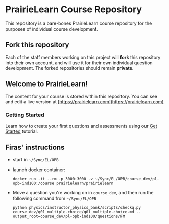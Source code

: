 # PrairieLearn Course Repository

This repository is a bare-bones PrairieLearn course repository for the purposes of individual course development.

## Fork this repository

Each of the staff members working on this project will **fork** this repository into their own account, and will use it for their own individual question development.
The forked repositories should remain **private**.

## Welcome to PrairieLearn! 

The content for your course is stored within this repository.
You can see and edit a live version at [https://prairielearn.com](https://prairielearn.com)

### Getting Started

Learn how to create your first questions and assessments using our [Get Started](https://prairielearn.readthedocs.io/en/latest/getStarted/) tutorial.

## Firas' instructions

- start in `~/Sync/EL/OPB`
- launch docker container:
    ```
    docker run -it --rm -p 3000:3000 -v ~/Sync/EL/OPB/course_dev/pl-opb-ind100:/course prairielearn/prairielearn
    ```
- Move a question you're working on in `course_dev`, and then run the following command from `~/Sync/EL/OPB`

    ```
    python physics/instructor_physics_bank/scripts/checkq.py course_dev/q01_multiple-choice/q01_multiple-choice.md --output_root=course_dev/pl-opb-ind100/questions/FM 
    ```